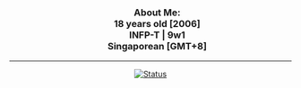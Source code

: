 <div id="user-content-toc">
  <ul align="center" style="list-style: none;">
    <summary>
      <h3>
        About Me:<br>
        18 years old [2006]<br>
        INFP-T | 9w1<br>
        Singaporean [GMT+8]<br>
      </h3>
    </summary>
  </ul>
</div>
<hr>
<p align="center">
  <a href="https://dramatopian.com/">
    <img src="https://lanyard.cnrad.dev/api/620229764996923402?theme=dark&bg=212121&idleMessage=Currently%20Free!&hideStatus=true" alt="Status">
  </a>
</p>
